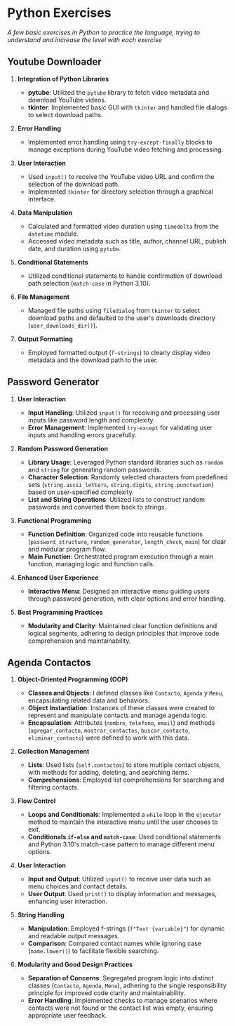 # Python Exercises

*A few basic exercises in Python to practice the language, trying to understand and increase the level with each exercise*

## Youtube Downloader

1. **Integration of Python Libraries**
   - **pytube**: Utilized the `pytube` library to fetch video metadata and download YouTube videos.
   - **tkinter**: Implemented basic GUI with `tkinter` and handled file dialogs to select download paths.

2. **Error Handling**
   - Implemented error handling using `try-except-finally` blocks to manage exceptions during YouTube video fetching and processing.

3. **User Interaction**
   - Used `input()` to receive the YouTube video URL and confirm the selection of the download path.
   - Implemented `tkinter` for directory selection through a graphical interface.

4. **Data Manipulation**
   - Calculated and formatted video duration using `timedelta` from the `datetime` module.
   - Accessed video metadata such as title, author, channel URL, publish date, and duration using `pytube`.

5. **Conditional Statements**
   - Utilized conditional statements to handle confirmation of download path selection (`match-case` in Python 3.10).

6. **File Management**
   - Managed file paths using `filedialog` from `tkinter` to select download paths and defaulted to the user's downloads directory (`user_downloads_dir()`).

7. **Output Formatting**
   - Employed formatted output (`f-strings`) to clearly display video metadata and the download path to the user.

## Password Generator

1. **User Interaction**
   - **Input Handling**: Utilized `input()` for receiving and processing user inputs like password length and complexity.
   - **Error Management**: Implemented `try-except` for validating user inputs and handling errors gracefully.

2. **Random Password Generation**
   - **Library Usage**: Leveraged Python standard libraries such as `random` and `string` for generating random passwords.
   - **Character Selection**: Randomly selected characters from predefined sets (`string.ascii_letters`, `string.digits`, `string.punctuation`) based on user-specified complexity.
   - **List and String Operations**: Utilized lists to construct random passwords and converted them back to strings.

3. **Functional Programming**
   - **Function Definition**: Organized code into reusable functions (`password_structure`, `random_generator`, `length_check`, `main`) for clear and modular program flow.
   - **Main Function**: Orchestrated program execution through a main function, managing logic and function calls.

4. **Enhanced User Experience**
   - **Interactive Menu**: Designed an interactive menu guiding users through password generation, with clear options and error handling.

5. **Best Programming Practices**
   - **Modularity and Clarity**: Maintained clear function definitions and logical segments, adhering to design principles that improve code comprehension and maintainability.

## Agenda Contactos

1. **Object-Oriented Programming (OOP)**

   - **Classes and Objects**: I defined classes like `Contacto`, `Agenda` y `Menu`, encapsulating related data and behaviors.
   - **Object Instantiation**: Instances of these classes were created to represent and manipulate contacts and manage agenda logic.
   - **Encapsulation**: Attributes (`nombre`, `telefono`, `email`) and methods (`agregar_contacto`, `mostrar_contactos`, `buscar_contacto`, `eliminar_contacto`) were defined to work with this data.

2. **Collection Management**

   - **Lists**: Used lists (`self.contactos`) to store multiple contact objects, with methods for adding, deleting, and searching items.
   - **Comprehensions**: Employed list comprehensions for searching and filtering contacts.

3. **Flow Control**

   - **Loops and Conditionals**: Implemented a `while` loop in the `ejecutar` method to maintain the interactive menu until the user chooses to exit.
   - **Conditionals `if-else` and `match-case`**: Used conditional statements and Python 3.10's match-case pattern to manage different menu options.

4. **User Interaction**

   - **Input and Output**: Utilized `input()` to receive user data such as menu choices and contact details.
   - **User Output**: Used `print()` to display information and messages, enhancing user interaction.

5. **String Handling**

   - **Manipulation**: Employed f-strings (`f"Text {variable}"`) for dynamic and readable output messages.
   - **Comparison**: Compared contact names while ignoring case (`name.lower()`) to facilitate flexible searching.

6. **Modularity and Good Design Practices**

   - **Separation of Concerns**: Segregated program logic into distinct classes (`Contacto`, `Agenda`, `Menu`), adhering to the single responsibility principle for improved code clarity and maintainability.
   - **Error Handling**: Implemented checks to manage scenarios where contacts were not found or the contact list was empty, ensuring appropriate user feedback.
